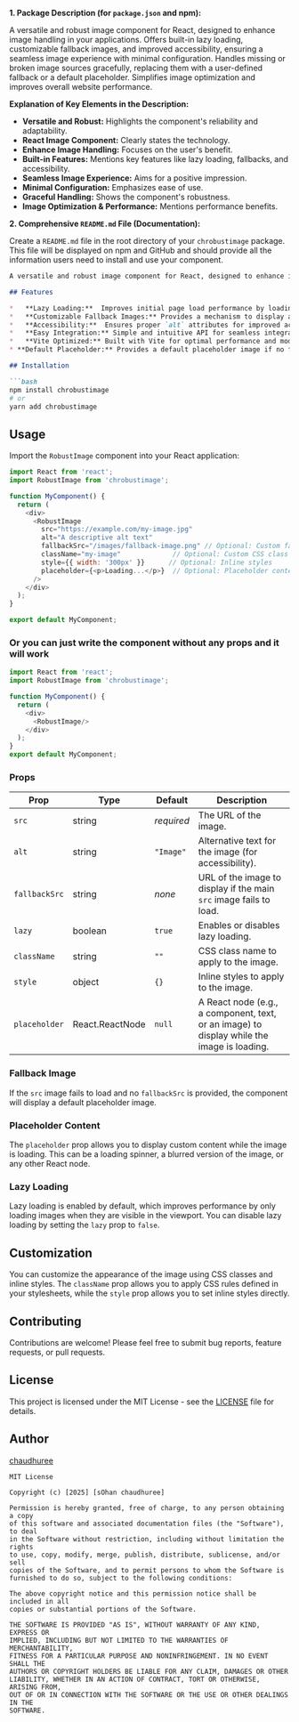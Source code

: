 **1. Package Description (for `package.json` and npm):**


A versatile and robust image component for React, designed to enhance image handling in your applications. Offers built-in lazy loading, customizable fallback images, and improved accessibility, ensuring a seamless image experience with minimal configuration.  Handles missing or broken image sources gracefully, replacing them with a user-defined fallback or a default placeholder. Simplifies image optimization and improves overall website performance.

**Explanation of Key Elements in the Description:**

*   **Versatile and Robust:** Highlights the component's reliability and adaptability.
*   **React Image Component:** Clearly states the technology.
*   **Enhance Image Handling:** Focuses on the user's benefit.
*   **Built-in Features:** Mentions key features like lazy loading, fallbacks, and accessibility.
*   **Seamless Image Experience:** Aims for a positive impression.
*   **Minimal Configuration:** Emphasizes ease of use.
*   **Graceful Handling:** Shows the component's robustness.
*   **Image Optimization & Performance:**  Mentions performance benefits.

**2. Comprehensive `README.md` File (Documentation):**

Create a `README.md` file in the root directory of your `chrobustimage` package. This file will be displayed on npm and GitHub and should provide all the information users need to install and use your component.

```markdown
A versatile and robust image component for React, designed to enhance image handling in your applications. Offers built-in lazy loading, customizable fallback images, and improved accessibility, ensuring a seamless image experience with minimal configuration. Handles missing or broken image sources gracefully, replacing them with a user-defined fallback or a default placeholder. Simplifies image optimization and improves overall website performance.

## Features

*   **Lazy Loading:**  Improves initial page load performance by loading images only when they enter the viewport.
*   **Customizable Fallback Images:** Provides a mechanism to display a placeholder image if the original image fails to load.
*   **Accessibility:**  Ensures proper `alt` attributes for improved accessibility.
*   **Easy Integration:** Simple and intuitive API for seamless integration into React projects.
*   **Vite Optimized:** Built with Vite for optimal performance and modern build tooling.
* **Default Placeholder:** Provides a default placeholder image if no fallback is specified.

## Installation

```bash
npm install chrobustimage
# or
yarn add chrobustimage
```

## Usage

Import the `RobustImage` component into your React application:

```javascript
import React from 'react';
import RobustImage from 'chrobustimage';

function MyComponent() {
  return (
    <div>
      <RobustImage
        src="https://example.com/my-image.jpg"
        alt="A descriptive alt text"
        fallbackSrc="/images/fallback-image.png" // Optional: Custom fallback image
        className="my-image"             // Optional: Custom CSS class
        style={{ width: '300px' }}      // Optional: Inline styles
        placeholder={<p>Loading...</p>}  // Optional: Placeholder content
      />
    </div>
  );
}

export default MyComponent;
```
### Or you can just write the component without any props and it will work

```javascript
import React from 'react';
import RobustImage from 'chrobustimage';

function MyComponent() {
  return (
    <div>
      <RobustImage/>
    </div>
  );
}
export default MyComponent;
```

### Props

| Prop        | Type   | Default | Description                                                                                |
| ----------- | ------ | ------- | ------------------------------------------------------------------------------------------ |
| `src`       | string | *required*| The URL of the image.                                                                    |
| `alt`       | string | `"Image"`|  Alternative text for the image (for accessibility).                                      |
| `fallbackSrc` | string | *none*  | URL of the image to display if the main `src` image fails to load.                        |
| `lazy`      | boolean| `true` |  Enables or disables lazy loading.                                                         |
| `className` | string | `""`    |  CSS class name to apply to the image.                                                    |
| `style`     | object | `{}`    |  Inline styles to apply to the image.                                                       |
| `placeholder` | React.ReactNode | `null` |  A React node (e.g., a component, text, or an image) to display while the image is loading.|

### Fallback Image

If the `src` image fails to load and no `fallbackSrc` is provided, the component will display a default placeholder image.

### Placeholder Content

The `placeholder` prop allows you to display custom content while the image is loading. This can be a loading spinner, a blurred version of the image, or any other React node.

### Lazy Loading

Lazy loading is enabled by default, which improves performance by only loading images when they are visible in the viewport. You can disable lazy loading by setting the `lazy` prop to `false`.

## Customization

You can customize the appearance of the image using CSS classes and inline styles.  The `className` prop allows you to apply CSS rules defined in your stylesheets, while the `style` prop allows you to set inline styles directly.

## Contributing

Contributions are welcome! Please feel free to submit bug reports, feature requests, or pull requests.

## License

This project is licensed under the MIT License - see the [LICENSE](LICENSE) file for details.

## Author

[chaudhuree](https://github.com/chaudhuree)

```
MIT License

Copyright (c) [2025] [sOhan chaudhuree]

Permission is hereby granted, free of charge, to any person obtaining a copy
of this software and associated documentation files (the "Software"), to deal
in the Software without restriction, including without limitation the rights
to use, copy, modify, merge, publish, distribute, sublicense, and/or sell
copies of the Software, and to permit persons to whom the Software is
furnished to do so, subject to the following conditions:

The above copyright notice and this permission notice shall be included in all
copies or substantial portions of the Software.

THE SOFTWARE IS PROVIDED "AS IS", WITHOUT WARRANTY OF ANY KIND, EXPRESS OR
IMPLIED, INCLUDING BUT NOT LIMITED TO THE WARRANTIES OF MERCHANTABILITY,
FITNESS FOR A PARTICULAR PURPOSE AND NONINFRINGEMENT. IN NO EVENT SHALL THE
AUTHORS OR COPYRIGHT HOLDERS BE LIABLE FOR ANY CLAIM, DAMAGES OR OTHER
LIABILITY, WHETHER IN AN ACTION OF CONTRACT, TORT OR OTHERWISE, ARISING FROM,
OUT OF OR IN CONNECTION WITH THE SOFTWARE OR THE USE OR OTHER DEALINGS IN THE
SOFTWARE.
```

